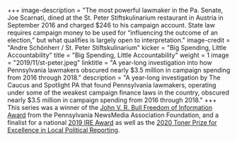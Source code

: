 +++
image-description = "The most powerful lawmaker in the Pa. Senate, Joe Scarnati, dined at the St. Peter Stiftskulinarium restaurant in Austria in September 2016 and charged $246 to his campaign account. State law requires campaign money to be used for “influencing the outcome of an election,” but what qualifies is largely open to interpretation."
image-credit = "Andre Schönherr / St. Peter Stiftskulinarium"
kicker = "Big Spending, Little Accountability"
title = "Big Spending, Little Accountability"
weight = 1
image = "2019/11/st-peter.jpeg"
linktitle = "A year-long investigation into how Pennsylvania lawmakers obscured nearly $3.5 million in campaign spending from 2016 through 2018."
description = "A year-long investigation by The Caucus and Spotlight PA that found Pennsylvania lawmakers, operating under some of the weakest campaign finance laws in the country, obscured nearly $3.5 million in campaign spending from 2016 through 2018."
+++
This series was a winner of the [John V. R. Bull Freedom of Information Award](https://panewsmedia.org/2020-professional-keystone-media-awards/john-v-r-bull-freedom-of-information-award/) from the Pennsylvania NewsMedia Association Foundation, and a finalist for a national [2019 IRE Award](https://www.ire.org/awards/past-award-winners/2019-award-winners/) as well as the [2020 Toner Prize for Excellence in Local Political Reporting](https://news.syr.edu/blog/2020/03/31/newhouse-school-announces-winners-in-2020-toner-prize-competition/).

